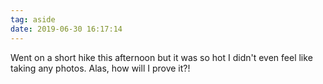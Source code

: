 ```yaml
---
tag: aside
date: 2019-06-30 16:17:14
---
```

Went on a short hike this afternoon but it was so hot I didn't even feel like taking any photos. Alas, how will I prove it?!